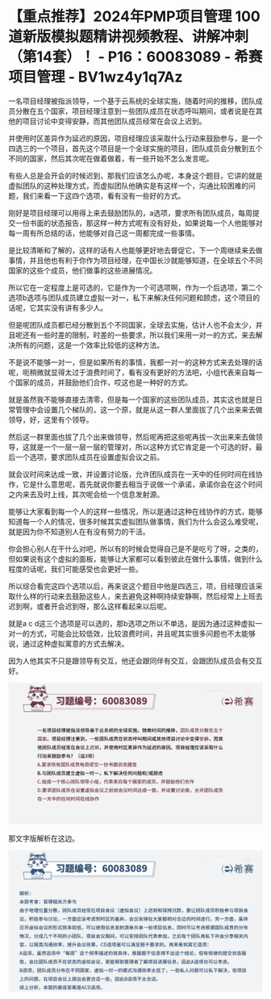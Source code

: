 # 【重点推荐】2024年PMP项目管理 100道新版模拟题精讲视频教程、讲解冲刺（第14套）！ - P16：60083089 - 希赛项目管理 - BV1wz4y1q7Az

一名项目经理被指派领导，一个基于云系统的全球实施，随着时间的推移，团队成员分散在五个国家，项目经理注意到一些团队成员在状态呼叫期间，或者说是在其他的项目讨论中变得安静，而其他团队成员经常在会议上迟到。

并使用时区差异作为延迟的原因，项目经理应该采取什么行动来鼓励参与，是一个四选三的一个项目，首先这个项目是一个全球实施的项目，团队成员会分散到五个不同的国家，然后其次呢在做着做着，有一些开始不怎么发言呢。

有些人总是会开会的时候迟到，那我们应该怎么办呢，本身这个题目，它讲的就是虚拟团队的这种处理方式，而虚拟团队他确实是有这样一个，沟通比较困难的问题，我们来看一下这四个选项，看有没有一些好的方式。

刚好是项目经理可以用得上来去鼓励团队的，a选项，要求所有团队成员，每周提交一份书面的状态报告，那这样一种方式呢有没有好处，如果说每一个人他能够对每一周有所总结的话，他能够对自己这一周都完成一些事情。

是比较清晰和了解的，这样的话有人也能够更好地去督促它，下一个周继续来去做事情，并且他也有利于你作为项目经理，在中国长沙就能够知道，在全球五个不同国家的这些个成员，他们做事的这些进展情况。

所以它在一定程度上是可选的，它是作为一个可选项啊，作为一个后选项，第二个选项b选项与团队成员建立虚拟一对一，私下来解决任何问题和顾虑，这个项目的话呢，它其实没有讲有多少人。

但是呢团队成员都已经分散到五个不同国家，全球去实施，估计人也不会太少，并且呢还有一些时差的限制，时差的一些要求，所以我们来用一对一的方式，来去解决所有的问题，这是一个效率比较低的这种方法。

不是说不能够一对一，但是如果所有的事情，我都一对一的这种方式来去处理的话呢，呃稍微就显得太过于浪费时间了，看有没有更好的方法吧，小组代表来自每一个国家的成员，并鼓励他们合作，哎这也是一种好的方式。

就是虽然我不能够直接去清零，但是每一个国家的这些团队成员，其实这也就是日常管理中会设置几个梯队的，这一个原，就是从这一群人里面拔了几个出来来去做领导，好，这里有个领导。

然后这一群里面也拔了几个出来做领导，然后呢再把这些呢再拔一次出来来去做领导，这就是一个一层一层一层的管理对，所以这种方式它肯定是一个可选的好，最后一个选项，要求团队成员在设置虚拟会议之前。

就会议时间来达成一致，并设置讨论版，允许团队成员在一天中的任何时间在线协作，它是什么意思呢，首先就说你要去相当于说做一个承诺，承诺你会在这个时间之内来去及时上线，其次呢会给一个信息发射源。

能够让大家看到每一个人的这样一些情况，所以是通过这种在线协作的方式，能够知道每一个人的情况，很多时候其实虚拟团队做事情，我们为什么会这么难受呢，就是因为你不知道别人在有没有努力的干活。

你会担心别人在干什么对吧，所以有的时候会觉得自己是不是吃亏了呀，之类的，但如果说有这个虚拟的面板，能够让大家都可以看到彼此在做什么事情，做到什么程度的话呢，我们可能感受也会更好一些。

所以综合看完这四个选项以后，再来说这个题目中他是四选三，项，目经理应该采取什么样的行动来去鼓励这些人，来去避免这种啊持续安静啊，然后经常上上班去迟到啊，或者开会迟到呀，那么这样看起来以后呢。

就是a c d这三个选项是可以选的，那b选项之所以不单选，是因为通过这种虚拟一对一的方式，可能会比较低效，比较浪费时间，并且呢其实很多问题也不太能够说，通过这种虚拟寓意的方式去解决。

因为人他其实不只是跟领导有交互，他还会跟同伴有交互，会跟团队成员会有交互好。

![](img/16908d1adb05bfd8ae9bd50b4b438922_1.png)

那文字版解析在这边。

![](img/16908d1adb05bfd8ae9bd50b4b438922_3.png)